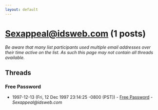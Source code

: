 ```yaml
---
layout: default
---
```


# Sexappeal@idsweb.com (1 posts)

_Be aware that many list participants used multiple email addresses over their time active on the list. As such this page may not contain all threads available._

## Threads

### Free Password
+ 1997-12-13 (Fri, 12 Dec 1997 23:14:25 -0800 (PST)) - [Free Password](/archive/1997/12/27f58a152c326874f3de96b0205cbbdfd599c0dbd798f1dc191d0efa32d570ec) - _Sexappeal@idsweb.com_

